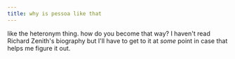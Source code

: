 ```yaml
---
title: why is pessoa like that
---
```

like the heteronym thing. how do you become that way? I haven't read Richard Zenith's biography but I'll have to get to it at _some_ point in case that helps me figure it out. 